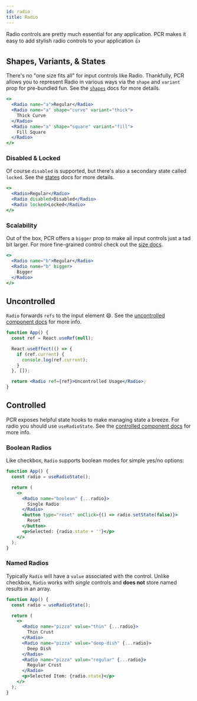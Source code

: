```yaml
---
id: radio
title: Radio
---
```


Radio controls are pretty much essential for any application. PCR makes it easy
to add stylish radio controls to your application :+1:

## Shapes, Variants, & States

There's no "one size fits all" for input controls like Radio. Thankfully, PCR
allows you to represent Radio in various ways via the `shape` and `variant` prop
for pre-bundled fun. See the [`shapes`](props/shapes-size) docs for more
details.

```jsx live
<>
  <Radio name="a">Regular</Radio>
  <Radio name="a" shape="curve" variant="thick">
    Thick Curve
  </Radio>
  <Radio name="a" shape="square" variant="fill">
    Fill Square
  </Radio>
</>
```

### Disabled &amp; Locked

Of course `disabled` is supported, but there's also a secondary state called
`locked`. See the [states](props/states) docs for more details.

```jsx live
<>
  <Radio>Regular</Radio>
  <Radio disabled>Disabled</Radio>
  <Radio locked>Locked</Radio>
</>
```

### Scalability

Out of the box, PCR offers a `bigger` prop to make all input controls just a tad
bit larger. For more fine-grained control check out the
[size docs](props/shapes-size#size).

```jsx live
<>
  <Radio name="b">Regular</Radio>
  <Radio name="b" bigger>
    Bigger
  </Radio>
</>
```

## Uncontrolled

`Radio` forwards `refs` to the input element :smile:. See the
[uncontrolled component docs](main-concepts/uncontrolled) for more info.

```jsx live
function App() {
  const ref = React.useRef(null);

  React.useEffect(() => {
    if (ref.current) {
      console.log(ref.current);
    }
  }, []);

  return <Radio ref={ref}>Uncontrolled Usage</Radio>;
}
```

## Controlled

PCR exposes helpful state hooks to make managing state a breeze. For radio you
should use `useRadioState`. See the
[controlled component docs](main-concepts/controlled) for more info.

### Boolean Radios

Like checkbox, `Radio` supports boolean modes for simple yes/no options:

```jsx live
function App() {
  const radio = useRadioState();

  return (
    <>
      <Radio name="boolean" {...radio}>
        Single Radio
      </Radio>
      <button type="reset" onClick={() => radio.setState(false)}>
        Reset
      </button>
      <p>Selected: {radio.state + ''}</p>
    </>
  );
}
```

### Named Radios

Typically `Radio` will have a `value` associated with the control. Unlike
checkbox, `Radio` works with _single_ controls and **does not** store named
results in an array.

```jsx live
function App() {
  const radio = useRadioState();

  return (
    <>
      <Radio name="pizza" value="thin" {...radio}>
        Thin Crust
      </Radio>
      <Radio name="pizza" value="deep-dish" {...radio}>
        Deep Dish
      </Radio>
      <Radio name="pizza" value="regular" {...radio}>
        Regular Crust
      </Radio>
      <p>Selected Item: {radio.state}</p>
    </>
  );
}
```
